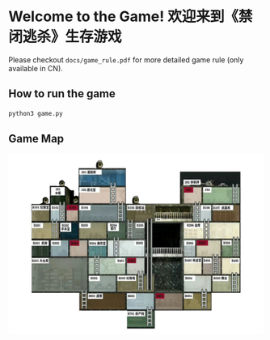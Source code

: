 # Welcome to the Game! 欢迎来到《禁闭逃杀》生存游戏

Please checkout `docs/game_rule.pdf` for more detailed game rule (only available in CN).

## How to run the game

```bash
python3 game.py
```

## Game Map

![Game map](docs/game_map.jpg)
